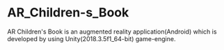 # AR_Children-s_Book
AR Children's Book is an augmented reality application(Android) which is developed by using Unity(2018.3.5f1_64-bit) game-engine. 
